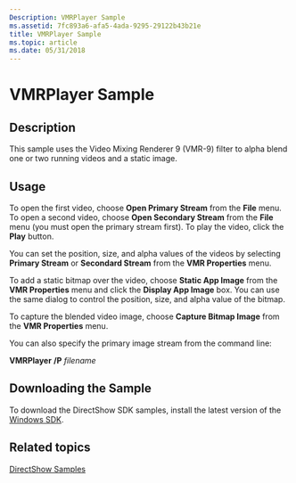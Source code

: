 ```yaml
---
Description: VMRPlayer Sample
ms.assetid: 7fc893a6-afa5-4ada-9295-29122b43b21e
title: VMRPlayer Sample
ms.topic: article
ms.date: 05/31/2018
---
```


# VMRPlayer Sample

## Description

This sample uses the Video Mixing Renderer 9 (VMR-9) filter to alpha blend one or two running videos and a static image.

## Usage

To open the first video, choose **Open Primary Stream** from the **File** menu. To open a second video, choose **Open Secondary Stream** from the **File** menu (you must open the primary stream first). To play the video, click the **Play** button.

You can set the position, size, and alpha values of the videos by selecting **Primary Stream** or **Secondard Stream** from the **VMR Properties** menu.

To add a static bitmap over the video, choose **Static App Image** from the **VMR Properties** menu and click the **Display App Image** box. You can use the same dialog to control the position, size, and alpha value of the bitmap.

To capture the blended video image, choose **Capture Bitmap Image** from the **VMR Properties** menu.

You can also specify the primary image stream from the command line:

**VMRPlayer** **/P** *filename*

## Downloading the Sample

To download the DirectShow SDK samples, install the latest version of the [Windows SDK](https://msdn.microsoft.com/windowsvista/bb980924.aspx).

## Related topics

<dl> <dt>

[DirectShow Samples](directshow-samples.md)
</dt> </dl>

 

 



